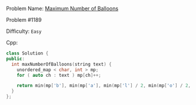 Problem Name: [Maximum Number of Balloons](https://leetcode.com/problems/maximum-number-of-balloons/)

Problem #1189

Difficulty: `Easy`

Cpp:

```cpp
class Solution {
public:
  int maxNumberOfBalloons(string text) {
    unordered_map < char, int > mp;
    for ( auto ch : text ) mp[ch]++;

    return min(mp['b'], min(mp['a'], min(mp['l'] / 2, min(mp['o'] / 2, mp['n']))));
  }
};
```

